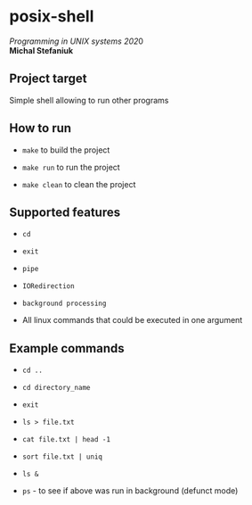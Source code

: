 # posix-shell
*Programming in UNIX systems 202*0  
**Michal Stefaniuk**  
## Project target
Simple shell allowing to run other programs

## How to run

* `make` to build the project

* `make run` to run the project

* `make clean` to clean the project

## Supported features

* `cd`

* `exit`

* `pipe`

* `IORedirection`

* `background processing`

* All linux commands that could be executed in one argument

## Example commands

* `cd ..`

* `cd directory_name`

* `exit`

* `ls > file.txt`

* `cat file.txt | head -1`

* `sort file.txt | uniq `

* `ls &`

* `ps` - to see if above was run in background (defunct mode)
